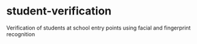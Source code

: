 # student-verification
Verification of students at school entry points using facial and fingerprint recognition
